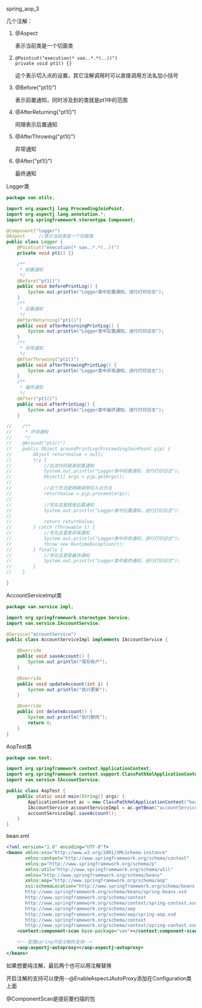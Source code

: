 spring_aop_3

几个注解：

1. @Aspect

   表示当前类是一个切面类

2. ```
   @Pointcut("execution(* van..*.*(..))")
   private void pt1() {}
   ```

   这个表示切入点的设置，其它注解调用时可以直接调用方法名加小括号

3. @Before("pt1()")

   表示前置通知，同时涉及到的类就是pt1中的范围

4. @AfterReturning("pt1()")

   同理表示后置通知

5. @AfterThrowing("pt1()")

   异常通知

6. @After("pt1()")

   最终通知



Logger类

```java
package van.utils;

import org.aspectj.lang.ProceedingJoinPoint;
import org.aspectj.lang.annotation.*;
import org.springframework.stereotype.Component;

@Component("logger")
@Aspect     //表示当前类是一个切面类
public class Logger {
    @Pointcut("execution(* van..*.*(..))")
    private void pt1() {}

    /**
     * 前置通知
     */
    @Before("pt1()")
    public void beforePrintLog() {
        System.out.println("Logger类中前置通知，进行打印日志");
    }
    /**
     * 后置通知
     */
    @AfterReturning("pt1()")
    public void afterReturningPrintLog() {
        System.out.println("Logger类中后置通知，进行打印日志");
    }
    /**
     * 异常通知
     */
    @AfterThrowing("pt1()")
    public void afterThrowingPrintLog() {
        System.out.println("Logger类中异常通知，进行打印日志");
    }
    /**
     * 最终通知
     */
    @After("pt1()")
    public void afterPrintLog() {
        System.out.println("Logger类中最终通知，进行打印日志");
    }

//    /**
//     * 环绕通知
//     */
//    @Around("pt1()")
//    public Object aroundPrintLog(ProceedingJoinPoint pjp) {
//        Object returnValue = null;
//        try {
//            //在这代码就是前置通知
//            System.out.println("Logger类中前置通知，进行打印日志");
//            Object[] args = pjp.getArgs();
//
//            //这个方法是明确调用切入点方法
//            returnValue = pjp.proceed(args);
//
//            //写在这里就是后置通知
//            System.out.println("Logger类中后置通知，进行打印日志");
//
//            return returnValue;
//        } catch (Throwable t) {
//            //写在这里是异常通知
//            System.out.println("Logger类中异常通知，进行打印日志");
//            throw new RuntimeException(t);
//        } finally {
//            //写在这里是最终通知
//            System.out.println("Logger类中最终通知，进行打印日志");
//        }
//    }

}
```

AccountServiceImpl类

```java
package van.service.impl;

import org.springframework.stereotype.Service;
import van.service.IAccountService;

@Service("accountService")
public class AccountServiceImpl implements IAccountService {

    @Override
    public void saveAccount() {
        System.out.println("保存账户");
    }

    @Override
    public void updateAccount(int i) {
        System.out.println("执行更新");
    }

    @Override
    public int deleteAccount() {
        System.out.println("执行删除");
        return 0;
    }
}
```



AopTest类

```java
package van.test;

import org.springframework.context.ApplicationContext;
import org.springframework.context.support.ClassPathXmlApplicationContext;
import van.service.IAccountService;

public class AopTest {
    public static void main(String[] args) {
        ApplicationContext ac = new ClassPathXmlApplicationContext("bean.xml");
        IAccountService accountServiceImpl = ac.getBean("accountService", IAccountService.class);
        accountServiceImpl.saveAccount();
    }
}
```



bean.xml

```xml
<?xml version="1.0" encoding="UTF-8"?>
<beans xmlns:xsi="http://www.w3.org/2001/XMLSchema-instance"
       xmlns:context="http://www.springframework.org/schema/context"
       xmlns:p="http://www.springframework.org/schema/p"
       xmlns:util="http://www.springframework.org/schema/util"
       xmlns="http://www.springframework.org/schema/beans"
       xmlns:aop="http://www.springframework.org/schema/aop"
       xsi:schemaLocation="http://www.springframework.org/schema/beans
       http://www.springframework.org/schema/beans/spring-beans.xsd
       http://www.springframework.org/schema/context
       http://www.springframework.org/schema/context/spring-context.xsd
       http://www.springframework.org/schema/aop
       http://www.springframework.org/schema/aop/spring-aop.xsd
       http://www.springframework.org/schema/context
       http://www.springframework.org/schema/context/spring-context.xsd">
    <context:component-scan base-package="van"></context:component-scan>

    <!--配置spring开启注解的支持-->
    <aop:aspectj-autoproxy></aop:aspectj-autoproxy>
</beans>
```



如果想要纯注解，最后两个也可以用注解替换

开启注解的支持可以使用--@EnableAspectJAutoProxy添加在Configuration类上面

@ComponentScan是提前要扫描的包